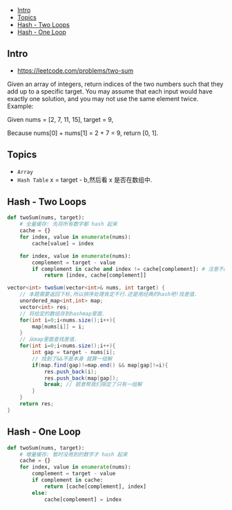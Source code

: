 - [Intro](#intro)
- [Topics](#topics)
- [Hash - Two Loops](#hash---two-loops)
- [Hash - One Loop](#hash---one-loop)

## Intro

- https://leetcode.com/problems/two-sum

Given an array of integers, return indices of the two numbers such that they add up to a specific target.
You may assume that each input would have exactly one solution, and you may not use the same element twice.
Example:

Given nums = [2, 7, 11, 15], target = 9,

Because nums[0] + nums[1] = 2 + 7 = 9,
return [0, 1].




## Topics

- `Array`
- `Hash Table` x = target - b,然后看 x 是否在数组中.


## Hash - Two Loops


```py
def twoSum(nums, target):
    # 全量缓存: 先将所有数字都 hash 起来
    cache = {}
    for index, value in enumerate(nums):
        cache[value] = index

    for index, value in enumerate(nums):
        complement = target - value
        if complement in cache and index != cache[complement]: # 注意不能等于本身!
            return [index, cache[complement]]
```



```csharp
vector<int> twoSum(vector<int>& nums, int target) {
    // 本题需要返回下标,所以排序处理肯定不行.还是用经典的hash吧!找差值.
    unordered_map<int,int> map;
    vector<int> res;
    // 将给定的数组存到hashmap里面.
    for(int i=0;i<nums.size();i++){
        map[nums[i]] = i;
    }
    // 从map里面查找差值.
    for(int i=0;i<nums.size();i++){
        int gap = target - nums[i];
        // 找到了&&不是本身 就算一组解
        if(map.find(gap)!=map.end() && map[gap]!=i){
            res.push_back(i);
            res.push_back(map[gap]);
            break; // 题意帮我们限定了只有一组解
        }
    }
    return res;
}
```






## Hash - One Loop

```py
def twoSum(nums, target):
    # 增量缓存: 暂时没用到的数字才 hash 起来
    cache = {}
    for index, value in enumerate(nums):
        complement = target - value
        if complement in cache:
            return [cache[complement], index]
        else:
            cache[complement] = index
```
